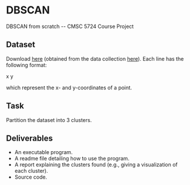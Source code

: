 # DBSCAN
DBSCAN from scratch -- CMSC 5724 Course Project

## Dataset
Download [here](http://www.cse.cuhk.edu.hk/~taoyf/course/cmsc5724/data/3spiral.txt) (obtained from the data collection [here](http://cs.joensuu.fi/sipu/datasets/)). Each line has the following format: 

x y

which represent the x- and y-coordinates of a point.

## Task

Partition the dataset into 3 clusters.

## Deliverables

* An executable program.
* A readme file detailing how to use the program.
* A report explaining the clusters found (e.g., giving a visualization of each cluster).
* Source code.
